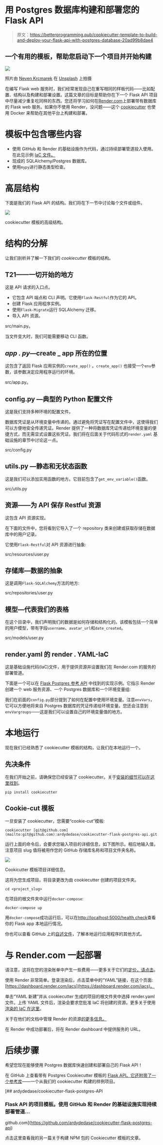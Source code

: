 # 用 Postgres 数据库构建和部署您的 Flask API

> 原文：<https://betterprogramming.pub/cookiecutter-template-to-build-and-deploy-your-flask-api-with-postgres-database-20ad99b8dae4>

## 一个有用的模板，帮助您启动下一个项目并开始构建

![](img/7fe4692e1660055f95aa20c24c59a2a4.png)

照片由 [Neven Krcmarek](https://unsplash.com/@nevenkrcmarek?utm_source=unsplash&utm_medium=referral&utm_content=creditCopyText) 在 [Unsplash](https://unsplash.com/s/photos/cookie-cutters?utm_source=unsplash&utm_medium=referral&utm_content=creditCopyText) 上拍摄

在编写 Flask web 服务时，我们经常发现自己在重写相同的样板代码——比如配置、结构以及构建和部署设置。这篇文章的目标是帮助你在下一个 Flask API 项目中尽量减少重复吃同样的东西。您还将学习如何在[Render.com](https://render.com/)上部署带有数据库的 Flask web 服务。如果你不使用 Render，没问题——这个 [cookiecutter](https://cookiecutter.readthedocs.io/en/1.7.2/) 也使用 Docker 来帮助在其他平台上构建和部署。

# **模板中包含哪些内容**

*   使用 GitHub 和 Render 的基础设施作为代码，通过持续部署管道投入使用。在此见示例 [IaC 文件。](https://github.com/ardydedase/flask-postgres-api/blob/master/render.yaml)
*   现成的 SQLAlchemy/Postgres 数据库。
*   使用`mypy`进行静态类型检查。

# 高层结构

下面是我们的 Flask API 的结构。我们将在下一节中讨论每个文件或组件。

![](img/33f86e5f33becef7fe4bcbd800cbc34c.png)

cookiecutter 模板的高级结构。

# 结构的分解

让我们剖析并了解一下我们的 *cookiecutter* 模板的结构。

## T21——一切开始的地方

这是 API 请求的入口点。

*   它包含 API 端点和 CLI 声明。它使用`Flask-Restful`作为它的 API。
*   创建 Flask 应用程序实例。
*   使用`Flask-Migrate`运行 SQLAlchemy 迁移。
*   导入 API 资源。

src/main.py。

当文件变大时，我们可能需要移动 CLI 函数。

## *app . py*—create _ app 所在的位置

这包含了返回 Flask 应用实例的`create_app()` 。`create_app()` 也接受一个`env`参数，该参数决定应用程序运行的环境。

src/app.py。

## config.py —典型的 Python 配置文件

这是我们支持多种环境的配置文件。

数据库凭证是从环境变量中传递的。通过避免将凭证写在配置文件中，这使得我们可以方便地安全传递凭证。Render 提供了一种将数据库凭证传递给环境变量的便捷方式，而无需显式设置这些凭证。我们将在后面关于代码形式的`render.yaml` 基础设施的章节中讨论这一点。

src/config.py

## utils.py —静态和无状态函数

这是我们可以添加实用函数的地方。它目前包含了`get_env_variable()`函数。

src/utils.py

## 资源——为 API 保存 Restful 资源

这包含 API 资源实现。

在下面的文件中，您将看到它导入了一个 repository 类来创建或获取存储在数据库中的用户记录。

它使用`Flask-Restful`对 API 资源进行抽象:

src/resources/user.py

## 存储库—数据的抽象

这是调用`Flask-SQLAlchemy`方法的地方:

src/repositories/user.py

## 模型—代表我们的表格

在这个目录中，我们声明我们的数据是如何存储和结构化的。该模板包括一个简单的用户模型，带有字段`username`、`avatar_url`和`date_created`。

src/models/user.py

## render.yaml 的 render . YAML-IaC

这是基础设施代码(IaC)文件，用于提供资源并设置我们在 Render.com 的服务的部署管道。

下面是一个可以在 [Flask Postgres 参考 API](https://github.com/ardydedase/flask-postgres-api) 中找到的实现示例。它指示 Render 创建一个 web 服务资源、一个 Postgres 数据库和一个环境变量组:

我们在前面的`config.py`部分提到了如何在配置中使用环境变量。注意`envVars`，它可以方便地将来自 Postgres 数据库的凭证传递给环境变量。您还会注意到`envVargroups`——这是我们可以设置自己的环境变量值的地方。

# 本地运行

现在我们已经熟悉了 cookiecutter 模板的结构，让我们在本地运行一个。

## 先决条件

在我们开始之前，请确保您已经安装了 cookiecutter。关于[安装的细节可以在这里找到](https://cookiecutter.readthedocs.io/en/1.7.2/installation.html)。

```
pip install cookiecutter
```

## Cookie-cut 模板

一旦安装了 cookiecutter，您需要“cookie-cut”模板:

```
cookiecutter [git@github.com](mailto:git@github.com):ardydedase/cookiecutter-flask-postgres-api.git
```

运行上面的命令后，会要求您输入项目的详细信息，如下图所示。相应地输入值，注意项目 slug 值将被用作您的 GitHub 存储库名称和项目文件夹名称。

![](img/d7498fbcc7cbaae3bca9abc3dd5699ac.png)

Cookicutter 模板项目详细信息。

这将为您生成项目。将目录更改为由 cookiecutter 创建的项目文件夹。

```
cd <project_slug>
```

在项目的根文件夹中运行`docker-compose`:

```
docker-compose up
```

用`docker-compose`成功运行后，可以在[http://localhost:5000/health check](http://localhost:5000/healthcheck)查看你的 Flask app 本地运行情况。

你也可以查看 GitHub 上的[自述文件](https://github.com/ardydedase/cookiecutter-flask-postgres-api/blob/master/README.md)，了解本地运行应用程序的其他方式。

# 与 Render.com 一起部署

请注意，这将在您的渲染账单中产生一些费用——更多关于它们的[定价，请点击](https://render.com/pricing)。

使用 Render 非常简单。登录渲染后，点击菜单中的“YAML”链接，在这个页面:[https://dashboard.render.com/iacs](https://dashboard.render.com/iacs)。

单击“YAML 新建”并从 cookiecutter 生成的项目的根文件夹中选择 render.yaml 文件。上传 YAML 文件后，渲染会要求您批准 IaC 将创建的资源。更多关于使用[渲染的 IaC 在这里](https://render.com/docs/infrastructure-as-code)。

关于在他们的文档中管理 Render 的资源[的更多信息。](https://render.com/docs)

在 Render 中成功部署后，将在 Render dashboard 中提供服务的 URL。

# 后续步骤

希望您现在能够使用 Postgres 数据库快速创建和部署自己的 Flask API！

在 GitHub 上查看带有 Postgres Cookiecutter 模板的 [Flask API。它还附带了一个](https://github.com/ardydedase/cookiecutter-flask-postgres-api)[参考库](https://github.com/ardydedase/flask-postgres-api)——一个从我们的 cookiecutter 构建的样例项目。

[](https://github.com/ardydedase/cookiecutter-flask-postgres-api) [## ardydedase/cookiecutter-flask-postgres-API

### Flask API 的项目模板。使用 GitHub 和 Render 的基础设施实现持续部署管道…

github.com](https://github.com/ardydedase/cookiecutter-flask-postgres-api) 

点击这里查看我的另一篇关于构建 NPM 包的 Cookiecutter 模板的文章。